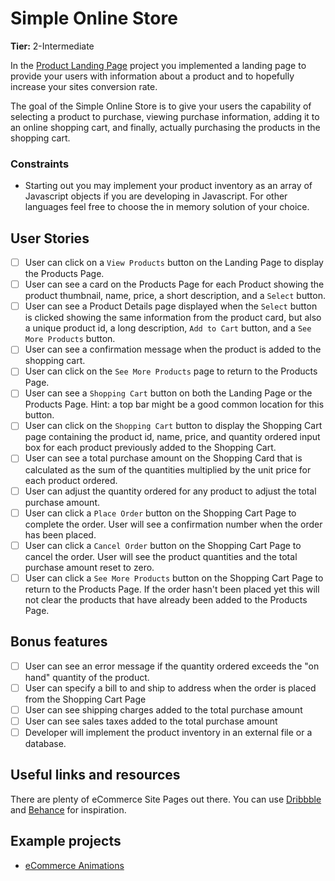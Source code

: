 # Simple Online Store

**Tier:** 2-Intermediate

In the [Product Landing Page](../1-Beginner/Product-Landing-Page.md) project you implemented
a landing page to provide your users with information about a product and to
hopefully increase your sites conversion rate.

The goal of the Simple Online Store is to give your users the capability of 
selecting a product to purchase, viewing purchase information, adding it to
an online shopping cart, and finally, actually purchasing the products in the
shopping cart.

### Constraints

- Starting out you may implement your product inventory as an array of 
Javascript objects if you are developing in Javascript. For other languages
feel free to choose the in memory solution of your choice.

## User Stories

-   [ ] User can click on a `View Products` button on the Landing Page to 
display the Products Page.
-   [ ] User can see a card on the Products Page for each
Product showing the product thumbnail, name, price, a short description,
and a `Select` button.
-   [ ] User can see a Product Details page displayed when the `Select` button
is clicked showing the same information from the product card, but also a 
unique product id, a long description, `Add to Cart` button, and a 
`See More Products` button.
-   [ ] User can see a confirmation message when the product is added to the
shopping cart.
-   [ ] User can click on the `See More Products` page to return to the 
Products Page. 
-   [ ] User can see a `Shopping Cart` button on both the Landing
Page or the Products Page. Hint:  a top bar might be a good common location
for this button.
-   [ ] User can click on the `Shopping Cart` button to display the Shopping
Cart page containing the product id, name, price, and quantity
ordered input box for each product previously added to the Shopping Cart.
-   [ ] User can see a total purchase amount on the Shopping Card that is
calculated as the sum of the quantities multiplied by the unit price for each
product ordered.
-   [ ] User can adjust the quantity ordered for any product to adjust the
total purchase amount. 
-   [ ] User can click a `Place Order` button on the Shopping Cart Page to 
complete the order. User will see a confirmation number when the order has been
placed.
-   [ ] User can click a `Cancel Order` button on the Shopping Cart Page to 
cancel the order. User will see the product quantities and the total purchase
amount reset to zero.
-   [ ] User can click a `See More Products` button on the Shopping Cart Page
to return to the Products Page. If the order hasn't been placed yet this will
not clear the products that have already been added to the Products Page.

## Bonus features

-   [ ] User can see an error message if the quantity ordered exceeds the 
"on hand" quantity of the product.
-   [ ] User can specify a bill to and ship to address when the order is
placed from the Shopping Cart Page
-   [ ] User can see shipping charges added to the total purchase amount
-   [ ] User can see sales taxes added to the total purchase amount
-   [ ] Developer will implement the product inventory in an external file or
a database.

## Useful links and resources

There are plenty of eCommerce Site Pages out there. You can use [Dribbble](https://www.dribbble.com) and [Behance](https://www.behance.net) for inspiration.

## Example projects

-   [eCommerce Animations](https://codepen.io/RSH87/pen/RagqEv)
